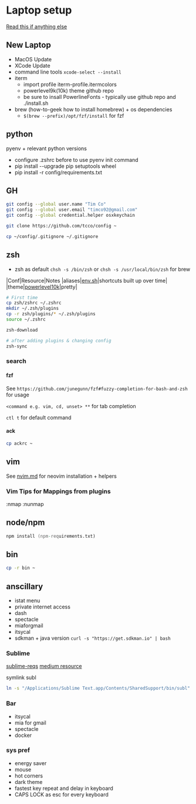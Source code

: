 # Laptop setup

[Read this if anything else](https://sourabhbajaj.com/mac-setup)

## New Laptop

- MacOS Update
- XCode Update
- command line tools `xcode-select --install`
- iterm
  - import profile iterm-profile.itermcolors
  - powerlevel9k(10k) theme github repo
  - be sure to insall PowerlineFonts - typically use github repo and ./install.sh
- brew (how-to-geek how to install homebrew) + os dependencies
  - `$(brew --prefix)/opt/fzf/install` for fzf

## python

pyenv + relevant python versions

- configure .zshrc before to use pyenv init command
- pip install --upgrade pip setuptools wheel
- pip install -r config/requirements.txt

## GH

```zsh
git config --global user.name "Tim Co"
git config --global user.email "timco92@gmail.com"
git config --global credential.helper osxkeychain

git clone https://github.com/tcco/config ~

cp ~/config/.gitignore ~/.gitignore
```

## zsh

- zsh as default `chsh -s /bin/zsh` or `chsh -s /usr/local/bin/zsh` for brew

|Conf|Resource|Notes
|aliases|[env.sh](zsh/modules/alias.zsh)|shortcuts built up over time|
|theme|[powerlevel10k](https://github.com/romkatv/powerlevel10k)|pretty|

```zsh
# First time
cp zsh/zshrc ~/.zshrc
mkdir ~/.zsh/plugins
cp -r zsh/plugins/* ~/.zsh/plugins
source ~/.zshrc

zsh-download

# after adding plugins & changing config
zsh-sync
```

### search

#### fzf

See `https://github.com/junegunn/fzf#fuzzy-completion-for-bash-and-zsh` for usage

`<command e.g. vim, cd, unset> **` for tab completion

`ctl t` for default command

#### ack

```zsh
cp ackrc ~
```

## vim

See [nvim.md](nvim/neovim.md) for neovim installation + helpers

### Vim Tips for Mappings from plugins

:nmap
:nunmap

## node/npm

``` zsh
npm install (npm-requirements.txt)
```

## bin

``` zsh
cp -r bin ~
```

## anscillary

- istat menu
- private internet access
- dash
- spectacle
- miaforgmail
- itsycal
- sdkman + java version `curl -s "https://get.sdkman.io" | bash`

### Sublime

[sublime-reqs](./sublime-requirements.txt)
[medium resource](https://medium.com/@adrianmcli/setting-up-sublime-text-3-for-reactjs-3bf6baceb73a)

symlink subl

```bash
ln -s "/Applications/Sublime Text.app/Contents/SharedSupport/bin/subl" ~/bin/subl
```

### Bar

- itsycal
- mia for gmail
- spectacle
- docker

### sys pref

- energy saver
- mouse
- hot corners
- dark theme
- fastest key repeat and delay in keyboard
- CAPS LOCK as esc for every keyboard
